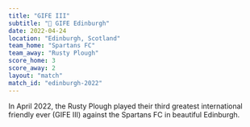 ```yaml
---
title: "GIFE III"
subtitle: "🏴󠁧󠁢󠁳󠁣󠁴󠁿 GIFE Edinburgh"
date: 2022-04-24
location: "Edinburgh, Scotland"
team_home: "Spartans FC"
team_away: "Rusty Plough"
score_home: 3
score_away: 2
layout: "match"
match_id: "edinburgh-2022"
---
```


In April 2022, the Rusty Plough played their third greatest international friendly ever (GIFE III) against the Spartans FC in beautiful Edinburgh. 

